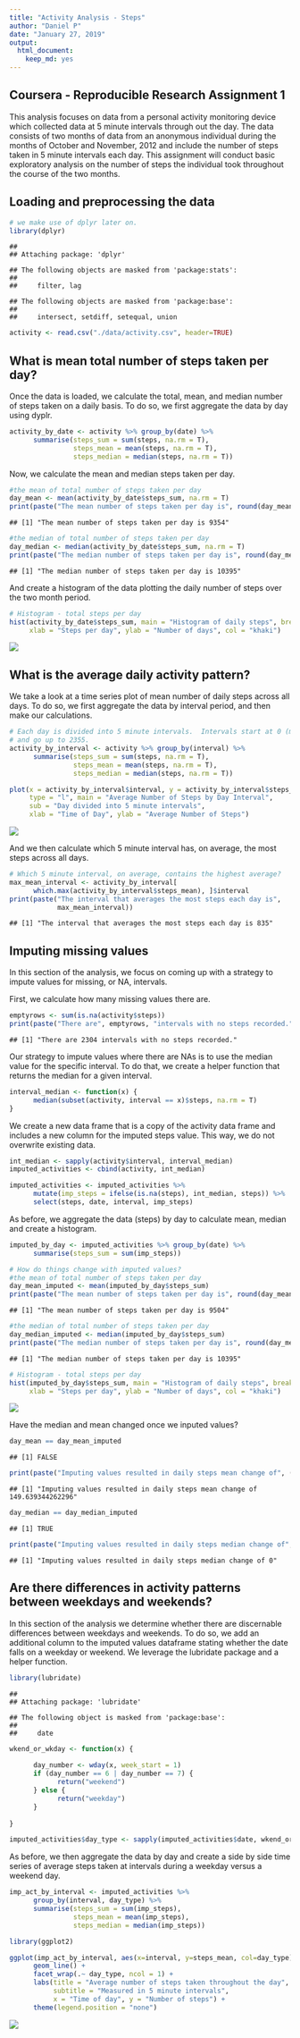 ```yaml
---
title: "Activity Analysis - Steps"
author: "Daniel P"
date: "January 27, 2019"
output: 
  html_document: 
    keep_md: yes
---
```




## Coursera - Reproducible Research Assignment 1

This analysis focuses on data from a personal activity monitoring device which collected data at 5 minute intervals through out the day. The data consists of two months of data from an anonymous individual during the months of October and November, 2012 and include the number of steps taken in 5 minute intervals each day.  This assignment will conduct basic exploratory analysis on the number of steps the individual took throughout the course of the two months.

## Loading and preprocessing the data


```r
# we make use of dplyr later on.
library(dplyr)
```

```
## 
## Attaching package: 'dplyr'
```

```
## The following objects are masked from 'package:stats':
## 
##     filter, lag
```

```
## The following objects are masked from 'package:base':
## 
##     intersect, setdiff, setequal, union
```

```r
activity <- read.csv("./data/activity.csv", header=TRUE)
```

## What is mean total number of steps taken per day?

Once the data is loaded, we calculate the total, mean, and median number of steps taken on a daily basis.  To do so, we first aggregate the data by day using dyplr.


```r
activity_by_date <- activity %>% group_by(date) %>%
      summarise(steps_sum = sum(steps, na.rm = T),
                steps_mean = mean(steps, na.rm = T), 
                steps_median = median(steps, na.rm = T))
```

Now, we calculate the mean and median steps taken per day.

```r
#the mean of total number of steps taken per day
day_mean <- mean(activity_by_date$steps_sum, na.rm = T)
print(paste("The mean number of steps taken per day is", round(day_mean)))
```

```
## [1] "The mean number of steps taken per day is 9354"
```

```r
#the median of total number of steps taken per day
day_median <- median(activity_by_date$steps_sum, na.rm = T)
print(paste("The median number of steps taken per day is", round(day_median)))
```

```
## [1] "The median number of steps taken per day is 10395"
```

And create a histogram of the data plotting the daily number of steps over the two month period.

```r
# Histogram - total steps per day
hist(activity_by_date$steps_sum, main = "Histogram of daily steps", breaks = 10, 
     xlab = "Steps per day", ylab = "Number of days", col = "khaki")
```

![](PA1_template_files/figure-html/daily_steps-1.png)<!-- -->

## What is the average daily activity pattern?

We take a look at a time series plot of mean number of daily steps across all days. To do so, we first aggregate the data by interval period, and then make our calculations.


```r
# Each day is divided into 5 minute intervals.  Intervals start at 0 (midnight)
# and go up to 2355.  
activity_by_interval <- activity %>% group_by(interval) %>%
      summarise(steps_sum = sum(steps, na.rm = T),
                steps_mean = mean(steps, na.rm = T), 
                steps_median = median(steps, na.rm = T))

plot(x = activity_by_interval$interval, y = activity_by_interval$steps_mean, 
     type = "l", main = "Average Number of Steps by Day Interval",
     sub = "Day divided into 5 minute intervals",
     xlab = "Time of Day", ylab = "Average Number of Steps")
```

![](PA1_template_files/figure-html/time_series-1.png)<!-- -->

And we then calculate which 5 minute interval has, on average, the most steps across all days.


```r
# Which 5 minute interval, on average, contains the highest average?
max_mean_interval <- activity_by_interval[
      which.max(activity_by_interval$steps_mean), ]$interval
print(paste("The interval that averages the most steps each day is", 
            max_mean_interval))
```

```
## [1] "The interval that averages the most steps each day is 835"
```

## Imputing missing values

In this section of the analysis, we focus on coming up with a strategy to impute values for missing, or NA, intervals.

First, we calculate how many missing values there are.


```r
emptyrows <- sum(is.na(activity$steps))
print(paste("There are", emptyrows, "intervals with no steps recorded."))
```

```
## [1] "There are 2304 intervals with no steps recorded."
```

Our strategy to impute values where there are NAs is to use the median value for the specific interval.  To do that, we create a helper function that returns the median for a given interval.  


```r
interval_median <- function(x) {
      median(subset(activity, interval == x)$steps, na.rm = T)
}
```

We create a new data frame that is a copy of the activity data frame and includes a new column for the imputed steps value.  This way, we do not overwrite existing data.


```r
int_median <- sapply(activity$interval, interval_median)
imputed_activities <- cbind(activity, int_median)

imputed_activities <- imputed_activities %>% 
      mutate(imp_steps = ifelse(is.na(steps), int_median, steps)) %>%
      select(steps, date, interval, imp_steps)
```

As before, we aggregate the data (steps) by day to calculate mean, median and create a histogram.


```r
imputed_by_day <- imputed_activities %>% group_by(date) %>%
      summarise(steps_sum = sum(imp_steps))

# How do things change with imputed values?   
#the mean of total number of steps taken per day
day_mean_imputed <- mean(imputed_by_day$steps_sum)
print(paste("The mean number of steps taken per day is", round(day_mean_imputed)))
```

```
## [1] "The mean number of steps taken per day is 9504"
```

```r
#the median of total number of steps taken per day
day_median_imputed <- median(imputed_by_day$steps_sum)
print(paste("The median number of steps taken per day is", round(day_median_imputed)))
```

```
## [1] "The median number of steps taken per day is 10395"
```

```r
# Histogram - total steps per day
hist(imputed_by_day$steps_sum, main = "Histogram of daily steps", breaks = 10, 
     xlab = "Steps per day", ylab = "Number of days", col = "khaki")
```

![](PA1_template_files/figure-html/imputed_data_calculations-1.png)<!-- -->

Have the median and mean changed once we inputed values?


```r
day_mean == day_mean_imputed
```

```
## [1] FALSE
```

```r
print(paste("Imputing values resulted in daily steps mean change of", (day_mean_imputed - day_mean)))
```

```
## [1] "Imputing values resulted in daily steps mean change of 149.639344262296"
```

```r
day_median == day_median_imputed
```

```
## [1] TRUE
```

```r
print(paste("Imputing values resulted in daily steps median change of", (day_median_imputed - day_median)))
```

```
## [1] "Imputing values resulted in daily steps median change of 0"
```

## Are there differences in activity patterns between weekdays and weekends?

In this section of the analysis we determine whether there are discernable differences between weekdays and weekends.  To do so, we add an additional column to the imputed values dataframe stating whether the date falls on a weekday or weekend.  We leverage the lubridate package and a helper function.


```r
library(lubridate)
```

```
## 
## Attaching package: 'lubridate'
```

```
## The following object is masked from 'package:base':
## 
##     date
```

```r
wkend_or_wkday <- function(x) {
      
      day_number <- wday(x, week_start = 1)
      if (day_number == 6 | day_number == 7) {
            return("weekend")
      } else {
            return("weekday")
      }
      
}

imputed_activities$day_type <- sapply(imputed_activities$date, wkend_or_wkday)
```

As before, we then aggregate the data by day and create a side by side time series of average steps taken at intervals during a weekday versus a weekend day.


```r
imp_act_by_interval <- imputed_activities %>% 
      group_by(interval, day_type) %>%
      summarise(steps_sum = sum(imp_steps),
                steps_mean = mean(imp_steps), 
                steps_median = median(imp_steps))

library(ggplot2)

ggplot(imp_act_by_interval, aes(x=interval, y=steps_mean, col=day_type)) +
      geom_line() +
      facet_wrap(.~ day_type, ncol = 1) +
      labs(title = "Average number of steps taken throughout the day", 
           subtitle = "Measured in 5 minute intervals", 
           x = "Time of day", y = "Number of steps") +
      theme(legend.position = "none")
```

![](PA1_template_files/figure-html/compare_days-1.png)<!-- -->
